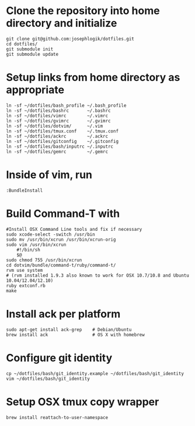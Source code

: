 # Clone the repository into home directory and initialize
    git clone git@github.com:josephlogik/dotfiles.git
    cd dotfiles/
    git submodule init
    git submodule update

# Setup links from home directory as appropriate
    ln -sf ~/dotfiles/bash_profile ~/.bash_profile
    ln -sf ~/dotfiles/bashrc       ~/.bashrc
    ln -sf ~/dotfiles/vimrc        ~/.vimrc
    ln -sf ~/dotfiles/gvimrc       ~/.gvimrc
    ln -sf ~/dotfiles/dotvim/      ~/.vim
    ln -sf ~/dotfiles/tmux.conf    ~/.tmux.conf
    ln -sf ~/dotfiles/ackrc        ~/.ackrc
    ln -sf ~/dotfiles/gitconfig    ~/.gitconfig
    ln -sf ~/dotfiles/bash/inputrc ~/.inputrc
    ln -sf ~/dotfiles/gemrc        ~/.gemrc

# Inside of vim, run
    :BundleInstall

# Build Command-T with
    #Install OSX Command Line tools and fix if necessary
    sudo xcode-select -switch /usr/bin
    sudo mv /usr/bin/xcrun /usr/bin/xcrun-orig
    sudo vim /usr/bin/xcrun
        #!/bin/sh
        $@
    sudo chmod 755 /usr/bin/xcrun
    cd dotvim/bundle/command-t/ruby/command-t/
    rvm use system
    # (rvm installed 1.9.3 also known to work for OSX 10.7/10.8 and Ubuntu 10.04/12.04/12.10)
    ruby extconf.rb
    make

# Install ack per platform
    sudo apt-get install ack-grep    # Debian/Ubuntu
    brew install ack                 # OS X with homebrew

# Configure git identity
    cp ~/dotfiles/bash/git_identity.example ~/dotfiles/bash/git_identity
    vim ~/dotfiles/bash/git_identity

# Setup OSX tmux copy wrapper
    brew install reattach-to-user-namespace

